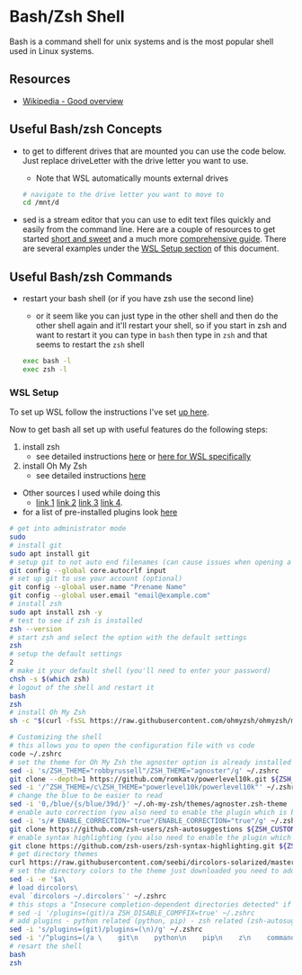 # Bash/Zsh Shell

Bash is a command shell for unix systems and is the most popular shell used in Linux systems.

## Resources

- [Wikipedia - Good overview](https://en.wikipedia.org/wiki/Bash_%28Unix_shell%29)

## Useful Bash/zsh Concepts

- to get to different drives that are mounted you can use the code below. Just replace driveLetter with the drive letter you want to use.
    - Note that WSL automatically mounts external drives

    ```sh
    # navigate to the drive letter you want to move to
    cd /mnt/d
    ```

- sed is a stream editor that you can use to edit text files quickly and easily from the command line. Here are a couple of resources to get started [short and sweet](https://www.maketecheasier.com/what-is-sed/) and a much more [comprehensive guide](https://www.grymoire.com/Unix/Sed.html#uh-53). There are several examples under the [WSL Setup section](#wsl-setup) of this document.

## Useful Bash/zsh Commands

- restart your bash shell (or if you have zsh use the second line)
    - or it seem like you can just type in the other shell and then do the other shell again and it'll restart your shell, so if you start in zsh and want to restart it you can type in `bash` then type in `zsh` and that seems to restart the `zsh` shell

    ```sh
    exec bash -l
    exec zsh -l
    ```

### WSL Setup

To set up WSL follow the instructions I've set [up here](windows_program_instructions/windows_programs.md/#wsl-windows-subsystem-for-linux).

Now to get bash all set up with useful features do the following steps:

1. install zsh
    - see detailed instructions [here](https://github.com/ohmyzsh/ohmyzsh/wiki/Installing-ZSH#install-and-set-up-zsh-as-default) or [here for WSL specifically](https://github.com/ohmyzsh/ohmyzsh/wiki/Installing-ZSH#ubuntu-debian--derivatives-windows-10-wsl--native-linux-kernel-with-windows-10-build-1903)
1. install Oh My Zsh
    - see detailed instructions [here](https://github.com/ohmyzsh/ohmyzsh#basic-installation)

- Other sources I used while doing this
    - [link 1](https://www.sitepoint.com/zsh-tips-tricks/) [link 2](https://pascalnaber.wordpress.com/2019/10/05have-a-great-looking-terminal-and-a-more-effective-shell-with-oh-my-zsh-on-wsl-2-using-windows/) [link 3](https://nickymeuleman.netlify.app/blog/linux-on-windows-wsl2-zsh-docker#zsh) [link 4](https://www.sitepoint.com/zsh-tips-tricks/).
- for a list of pre-installed plugins look [here](https://github.com/ohmyzsh/ohmyzsh/wiki/Plugins-Overview)

```bash
# get into administrator mode
sudo
# install git
sudo apt install git
# setup git to not auto end filenames (can cause issues when opening a repo that has been opened on Windows)
git config --global core.autocrlf input
# set up git to use your account (optional)
git config --global user.name "Prename Name"
git config --global user.email "email@example.com"
# install zsh
sudo apt install zsh -y
# test to see if zsh is installed
zsh --version
# start zsh and select the option with the default settings
zsh
# setup the default settings
2
# make it your default shell (you'll need to enter your password)
chsh -s $(which zsh)
# logout of the shell and restart it
bash
zsh
# install Oh My Zsh
sh -c "$(curl -fsSL https://raw.githubusercontent.com/ohmyzsh/ohmyzsh/master/tools/install.sh)"

# Customizing the shell
# this allows you to open the configuration file with vs code
code ~/.zshrc
# set the theme for Oh My Zsh the agnoster option is already installed the powerlevel10k has to be downloaded and installed
sed -i 's/ZSH_THEME="robbyrussell"/ZSH_THEME="agnoster"/g' ~/.zshrc
git clone --depth=1 https://github.com/romkatv/powerlevel10k.git ${ZSH_CUSTOM:-~/.oh-my-zsh/custom}/themes/powerlevel10k
sed -i '/^ZSH_THEME=/c\ZSH_THEME="powerlevel10k/powerlevel10k"' ~/.zshrc
# change the blue to be easier to read
sed -i '0,/blue/{s/blue/39d/}' ~/.oh-my-zsh/themes/agnoster.zsh-theme
# enable auto correction (you also need to enable the plugin which is below)
sed -i 's/# ENABLE_CORRECTION="true"/ENABLE_CORRECTION="true"/g' ~/.zshrc
git clone https://github.com/zsh-users/zsh-autosuggestions ${ZSH_CUSTOM:-~/.oh-my-zsh/custom}/plugins/zsh-autosuggestions
# enable syntax highlighting (you also need to enable the plugin which is below)
git clone https://github.com/zsh-users/zsh-syntax-highlighting.git ${ZSH_CUSTOM:-~/.oh-my-zsh/custom}/plugins/zsh-syntax-highlighting
# get directory themes
curl https://raw.githubusercontent.com/seebi/dircolors-solarized/master/dircolors.ansi-dark --output ~/.dircolors
# set the directory colors to the theme just downloaded you need to add it to the .zshrc file copy all 3 of the next lines and enter them
sed -i -e '$a\
# load dircolors\
eval `dircolors ~/.dircolors`' ~/.zshrc
# this stops a "Insecure completion-dependent directories detected" if you need it use the code below without the first `#`
# sed -i '/plugins=(git)/a ZSH_DISABLE_COMPFIX=true' ~/.zshrc
# add plugins - python related (python, pip) - zsh related (zsh-autosuggestions)
sed -i 's/plugins=(git)/plugins=(\n)/g' ~/.zshrc
sed -i '/^plugins=(/a \    git\n    python\n    pip\n    z\n    command-not-found\n    zsh_reload\n    zsh-autosuggestions\n    zsh-syntax-highlighting' ~/.zshrc
# resart the shell
bash
zsh

```

